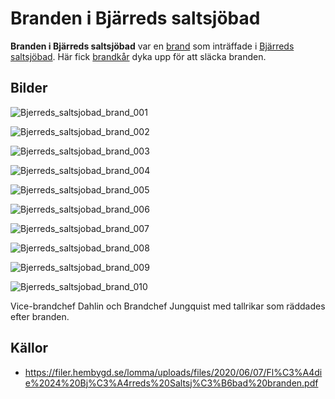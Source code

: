# Branden i Bjärreds saltsjöbad

**Branden i Bjärreds saltsjöbad** var en [brand](brand) som inträffade i [Bjärreds saltsjöbad](bjärreds%20saltsjöbad). Här fick [brandkår](brandkår) dyka upp för att släcka branden.

## Bilder

![Bjerreds_saltsjobad_brand_001](images/bjerreds_saltsjobad_brand_001.png)

![Bjerreds_saltsjobad_brand_002](images/bjerreds_saltsjobad_brand_002.png)

![Bjerreds_saltsjobad_brand_003](images/bjerreds_saltsjobad_brand_003.png)

![Bjerreds_saltsjobad_brand_004](images/bjerreds_saltsjobad_brand_004.png)

![Bjerreds_saltsjobad_brand_005](images/bjerreds_saltsjobad_brand_005.png)

![Bjerreds_saltsjobad_brand_006](images/bjerreds_saltsjobad_brand_006.png)

![Bjerreds_saltsjobad_brand_007](images/bjerreds_saltsjobad_brand_007.png)

![Bjerreds_saltsjobad_brand_008](images/bjerreds_saltsjobad_brand_008.png)

![Bjerreds_saltsjobad_brand_009](images/bjerreds_saltsjobad_brand_009.png)

![Bjerreds_saltsjobad_brand_010](images/bjerreds_saltsjobad_brand_010.png)

Vice-brandchef Dahlin och Brandchef Jungquist med tallrikar som räddades efter branden.

## Källor

* <https://filer.hembygd.se/lomma/uploads/files/2020/06/07/Fl%C3%A4die%2024%20Bj%C3%A4rreds%20Saltsj%C3%B6bad%20branden.pdf>
